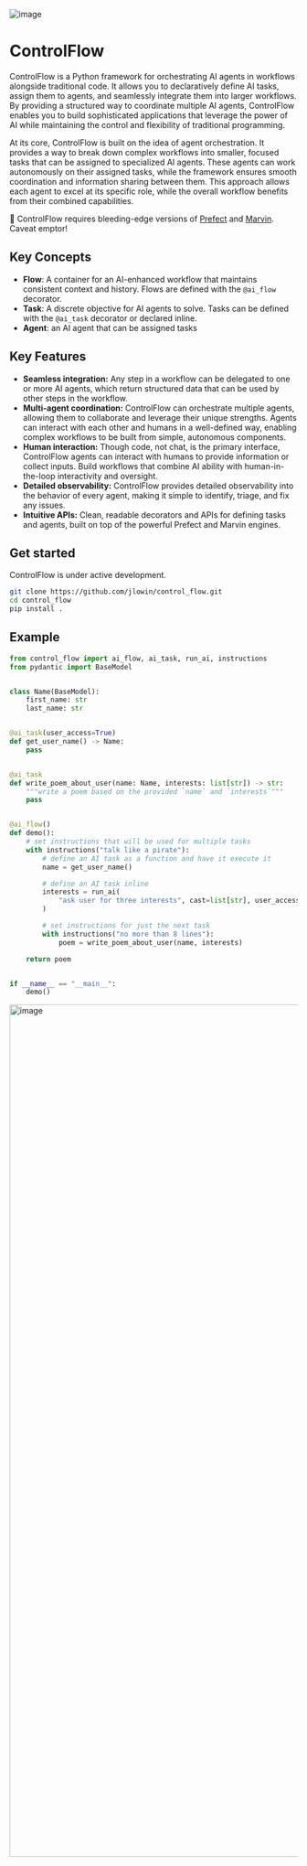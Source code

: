 ![image](https://github.com/jlowin/ControlFlow/assets/153965/9465c321-6b3f-4a6f-af88-f7e3c250fb31)

# ControlFlow

ControlFlow is a Python framework for orchestrating AI agents in workflows alongside traditional code. It allows you to declaratively define AI tasks, assign them to agents, and seamlessly integrate them into larger workflows. By providing a structured way to coordinate multiple AI agents, ControlFlow enables you to build sophisticated applications that leverage the power of AI while maintaining the control and flexibility of traditional programming.

At its core, ControlFlow is built on the idea of agent orchestration. It provides a way to break down complex workflows into smaller, focused tasks that can be assigned to specialized AI agents. These agents can work autonomously on their assigned tasks, while the framework ensures smooth coordination and information sharing between them. This approach allows each agent to excel at its specific role, while the overall workflow benefits from their combined capabilities.

🚨 ControlFlow requires bleeding-edge versions of [Prefect](https://github.com/prefecthq/prefect) and [Marvin](https://github.com/prefecthq/marvin). Caveat emptor!

## Key Concepts

- **Flow**: A container for an AI-enhanced workflow that maintains consistent context and history. Flows are defined with the `@ai_flow` decorator.
- **Task**: A discrete objective for AI agents to solve. Tasks can be defined with the `@ai_task` decorator or declared inline.
- **Agent**: an AI agent that can be assigned tasks

## Key Features

- **Seamless integration:** Any step in a workflow can be delegated to one or more AI agents, which return structured data that can be used by other steps in the workflow.
- **Multi-agent coordination:** ControlFlow can orchestrate multiple agents, allowing them to collaborate and leverage their unique strengths. Agents can interact with each other and humans in a well-defined way, enabling complex workflows to be built from simple, autonomous components.
- **Human interaction:** Though code, not chat, is the primary interface, ControlFlow agents can interact with humans to provide information or collect inputs. Build workflows that combine AI ability with human-in-the-loop interactivity and oversight.
- **Detailed observability:** ControlFlow provides detailed observability into the behavior of every agent, making it simple to identify, triage, and fix any issues.
- **Intuitive APIs:** Clean, readable decorators and APIs for defining tasks and agents, built on top of the powerful Prefect and Marvin engines.

## Get started

ControlFlow is under active development.

```bash
git clone https://github.com/jlowin/control_flow.git
cd control_flow
pip install .
```

## Example

```python
from control_flow import ai_flow, ai_task, run_ai, instructions
from pydantic import BaseModel


class Name(BaseModel):
    first_name: str
    last_name: str


@ai_task(user_access=True)
def get_user_name() -> Name:
    pass


@ai_task
def write_poem_about_user(name: Name, interests: list[str]) -> str:
    """write a poem based on the provided `name` and `interests`"""
    pass


@ai_flow()
def demo():
    # set instructions that will be used for multiple tasks
    with instructions("talk like a pirate"):
        # define an AI task as a function and have it execute it
        name = get_user_name()

        # define an AI task inline
        interests = run_ai(
            "ask user for three interests", cast=list[str], user_access=True
        )

        # set instructions for just the next task
        with instructions("no more than 8 lines"):
            poem = write_poem_about_user(name, interests)

    return poem


if __name__ == "__main__":
    demo()
```

<img width="1491" alt="image" src="https://github.com/jlowin/ControlFlow/assets/153965/d436de8d-f5c8-4ef2-a281-221b8abebd1f">